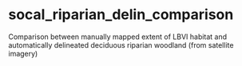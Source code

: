 # socal_riparian_delin_comparison
Comparison between manually mapped extent of LBVI habitat and automatically delineated deciduous riparian woodland (from satellite imagery)
